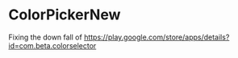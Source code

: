 ColorPickerNew
==============

Fixing the down fall of 
https://play.google.com/store/apps/details?id=com.beta.colorselector
